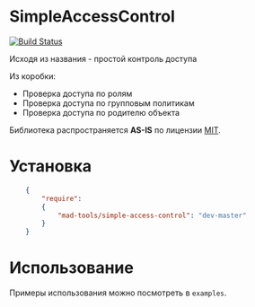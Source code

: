 SimpleAccessControl
====================

[![Build Status](https://travis-ci.org/MadFaill/SimpleAccessControl.svg?branch=master)](https://travis-ci.org/MadFaill/SimpleAccessControl)

Исходя из названия - простой контроль доступа

Из коробки:

- Проверка доступа по ролям
- Проверка доступа по групповым политикам
- Проверка доступа по родителю объекта

Библиотека распространяется **AS-IS** по лицензии [MIT](http://opensource.org/licenses/MIT).

Установка
=========

```json
    {
        "require":
        {
            "mad-tools/simple-access-control": "dev-master"
        }
    }
```

Использование
=============

Примеры использования можно посмотреть в `examples`.
